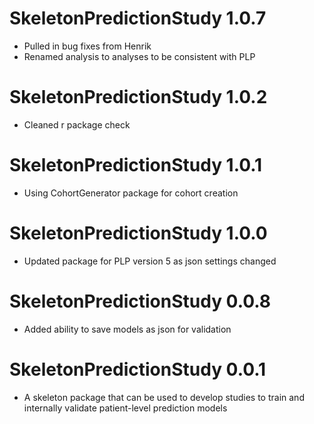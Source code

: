 SkeletonPredictionStudy 1.0.7
======================
  - Pulled in bug fixes from Henrik
  - Renamed analysis to analyses to be consistent with PLP
  
SkeletonPredictionStudy 1.0.2
======================
  - Cleaned r package check 



SkeletonPredictionStudy 1.0.1
======================
  - Using CohortGenerator package for cohort creation


SkeletonPredictionStudy 1.0.0
======================
  - Updated package for PLP version 5 as json settings changed


SkeletonPredictionStudy 0.0.8
======================
  - Added ability to save models as json for validation

SkeletonPredictionStudy 0.0.1
======================
  - A skeleton package that can be used to develop studies to train and internally validate patient-level prediction models
